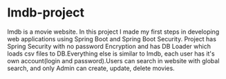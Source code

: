# Imdb-project
Imdb is a movie website. In this project I made my first steps in developing web applications using Spring Boot and Spring Boot Security.
Project has Spring Security with no password Encryption and has DB Loader which loads csv files to DB.Everything else is similar to Imdb, each user has it's own account(login and password).Users can search in website with global search, and only Admin can create, update, delete movies.
